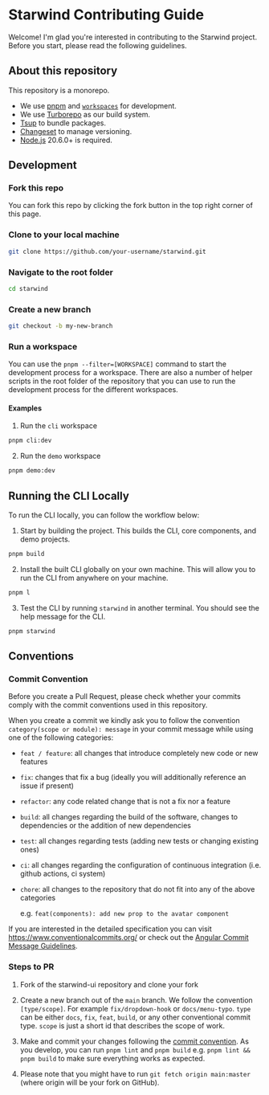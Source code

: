 # Starwind Contributing Guide

Welcome! I'm glad you're interested in contributing to the Starwind project. Before you start, please read the following guidelines.

## About this repository

This repository is a monorepo.

- We use [pnpm](https://pnpm.io) and [`workspaces`](https://pnpm.io/workspaces) for development.
- We use [Turborepo](https://turbo.build/repo) as our build system.
- [Tsup](https://tsup.egoist.sh/) to bundle packages.
- [Changeset](https://changeset.dev/) to manage versioning.
- [Node.js](https://nodejs.org/en) 20.6.0+ is required.

## Development

### Fork this repo

You can fork this repo by clicking the fork button in the top right corner of this page.

### Clone to your local machine

```bash
git clone https://github.com/your-username/starwind.git
```

### Navigate to the root folder

```bash
cd starwind
```

### Create a new branch

```bash
git checkout -b my-new-branch
```

### Run a workspace

You can use the `pnpm --filter=[WORKSPACE]` command to start the development process for a workspace. There are also a number of helper scripts in the root folder of the repository that you can use to run the development process for the different workspaces.

#### Examples

1. Run the `cli` workspace

```bash
pnpm cli:dev
```

2. Run the `demo` workspace

```bash
pnpm demo:dev
```

## Running the CLI Locally

To run the CLI locally, you can follow the workflow below:

1. Start by building the project. This builds the CLI, core components, and
   demo projects.

```bash
pnpm build
```

2. Install the built CLI globally on your own machine. This will allow you to
   run the CLI from anywhere on your machine.

```bash
pnpm l
```

3. Test the CLI by running `starwind` in another terminal. You should see the help
   message for the CLI.

```bash
pnpm starwind
```

## Conventions

### Commit Convention

Before you create a Pull Request, please check whether your commits comply with
the commit conventions used in this repository.

When you create a commit we kindly ask you to follow the convention
`category(scope or module): message` in your commit message while using one of
the following categories:

- `feat / feature`: all changes that introduce completely new code or new
  features
- `fix`: changes that fix a bug (ideally you will additionally reference an
  issue if present)
- `refactor`: any code related change that is not a fix nor a feature
- `build`: all changes regarding the build of the software, changes to
  dependencies or the addition of new dependencies
- `test`: all changes regarding tests (adding new tests or changing existing
  ones)
- `ci`: all changes regarding the configuration of continuous integration (i.e.
  github actions, ci system)
- `chore`: all changes to the repository that do not fit into any of the above
  categories

  e.g. `feat(components): add new prop to the avatar component`

If you are interested in the detailed specification you can visit
https://www.conventionalcommits.org/ or check out the
[Angular Commit Message Guidelines](https://github.com/angular/angular/blob/22b96b9/CONTRIBUTING.md#-commit-message-guidelines).

### Steps to PR

1. Fork of the starwind-ui repository and clone your fork

2. Create a new branch out of the `main` branch. We follow the convention
   `[type/scope]`. For example `fix/dropdown-hook` or `docs/menu-typo`. `type`
   can be either `docs`, `fix`, `feat`, `build`, or any other conventional
   commit type. `scope` is just a short id that describes the scope of work.

3. Make and commit your changes following the
   [commit convention](https://github.com/starwind-ui/starwind-ui/blob/main/CONTRIBUTING.md#commit-convention).
   As you develop, you can run `pnpm lint` and
   `pnpm build` e.g. `pnpm lint && pnpm build` to make sure everything works as expected.

4. Please note that you might have to run `git fetch origin main:master` (where
   origin will be your fork on GitHub).
